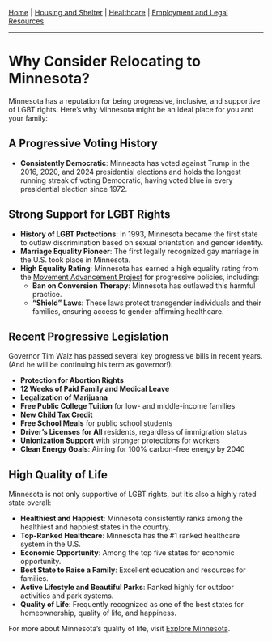 [Home](/) | [Housing and Shelter](/housing) | [Healthcare](/healthcare) | [Employment and Legal Resources](/employment)

---

# Why Consider Relocating to Minnesota?

Minnesota has a reputation for being progressive, inclusive, and supportive of LGBT rights. Here’s why Minnesota might be an ideal place for you and your family:

## A Progressive Voting History

- **Consistently Democratic**: Minnesota has voted against Trump in the 2016, 2020, and 2024 presidential elections and holds the longest running streak of voting Democratic, having voted blue in every presidential election since 1972.

## Strong Support for LGBT Rights

- **History of LGBT Protections**: In 1993, Minnesota became the first state to outlaw discrimination based on sexual orientation and gender identity.
- **Marriage Equality Pioneer**: The first legally recognized gay marriage in the U.S. took place in Minnesota.
- **High Equality Rating**: Minnesota has earned a high equality rating from the [Movement Advancement Project](https://www.lgbtmap.org/equality-maps/profile_state/MN) for progressive policies, including:
  - **Ban on Conversion Therapy**: Minnesota has outlawed this harmful practice.
  - **“Shield” Laws**: These laws protect transgender individuals and their families, ensuring access to gender-affirming healthcare.

## Recent Progressive Legislation

Governor Tim Walz has passed several key progressive bills in recent years. (And he will be continuing his term as governor!):
- **Protection for Abortion Rights**
- **12 Weeks of Paid Family and Medical Leave**
- **Legalization of Marijuana**
- **Free Public College Tuition** for low- and middle-income families
- **New Child Tax Credit**
- **Free School Meals** for public school students
- **Driver’s Licenses for All** residents, regardless of immigration status
- **Unionization Support** with stronger protections for workers
- **Clean Energy Goals**: Aiming for 100% carbon-free energy by 2040

## High Quality of Life

Minnesota is not only supportive of LGBT rights, but it’s also a highly rated state overall:
- **Healthiest and Happiest**: Minnesota consistently ranks among the healthiest and happiest states in the country.
- **Top-Ranked Healthcare**: Minnesota has the #1 ranked healthcare system in the U.S.
- **Economic Opportunity**: Among the top five states for economic opportunity.
- **Best State to Raise a Family**: Excellent education and resources for families.
- **Active Lifestyle and Beautiful Parks**: Ranked highly for outdoor activities and park systems.
- **Quality of Life**: Frequently recognized as one of the best states for homeownership, quality of life, and happiness.

For more about Minnesota’s quality of life, visit [Explore Minnesota](https://www.exploreminnesota.com/live).
